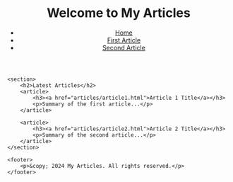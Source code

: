 <!DOCTYPE html>
<html lang="en">
<head>
    <meta charset="UTF-8">
    <meta name="viewport" content="width=device-width, initial-scale=1.0">
    <title>My Articles</title>
    <link rel="stylesheet" href="css/styles.css">
</head>
<body>
    <header>
        <h1>Welcome to My Articles</h1>
        <nav>
            <ul>
                <li><a href="index.html">Home</a></li>
                <li><a href="articles/article1.html">First Article</a></li>
                <li><a href="articles/article2.html">Second Article</a></li>
            </ul>
        </nav>
    </header>

    <section>
        <h2>Latest Articles</h2>
        <article>
            <h3><a href="articles/article1.html">Article 1 Title</a></h3>
            <p>Summary of the first article...</p>
        </article>

        <article>
            <h3><a href="articles/article2.html">Article 2 Title</a></h3>
            <p>Summary of the second article...</p>
        </article>
    </section>

    <footer>
        <p>&copy; 2024 My Articles. All rights reserved.</p>
    </footer>
</body>
</html>
